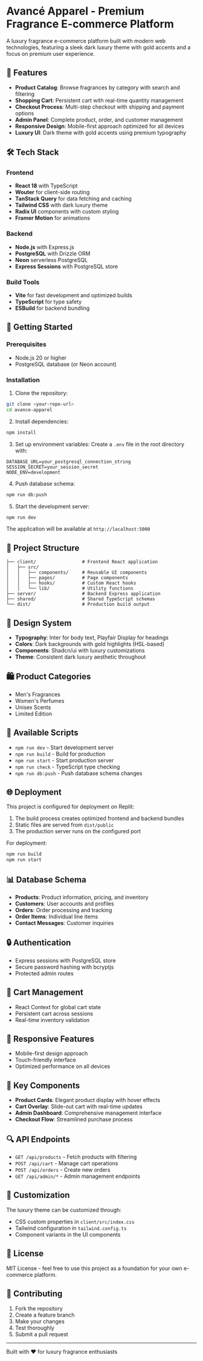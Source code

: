 # Avancé Apparel - Premium Fragrance E-commerce Platform

A luxury fragrance e-commerce platform built with modern web technologies, featuring a sleek dark luxury theme with gold accents and a focus on premium user experience.

## 🌟 Features

- **Product Catalog**: Browse fragrances by category with search and filtering
- **Shopping Cart**: Persistent cart with real-time quantity management
- **Checkout Process**: Multi-step checkout with shipping and payment options
- **Admin Panel**: Complete product, order, and customer management
- **Responsive Design**: Mobile-first approach optimized for all devices
- **Luxury UI**: Dark theme with gold accents using premium typography

## 🛠️ Tech Stack

### Frontend
- **React 18** with TypeScript
- **Wouter** for client-side routing
- **TanStack Query** for data fetching and caching
- **Tailwind CSS** with dark luxury theme
- **Radix UI** components with custom styling
- **Framer Motion** for animations

### Backend
- **Node.js** with Express.js
- **PostgreSQL** with Drizzle ORM
- **Neon** serverless PostgreSQL
- **Express Sessions** with PostgreSQL store

### Build Tools
- **Vite** for fast development and optimized builds
- **TypeScript** for type safety
- **ESBuild** for backend bundling

## 🚀 Getting Started

### Prerequisites
- Node.js 20 or higher
- PostgreSQL database (or Neon account)

### Installation

1. Clone the repository:
```bash
git clone <your-repo-url>
cd avance-apparel
```

2. Install dependencies:
```bash
npm install
```

3. Set up environment variables:
Create a `.env` file in the root directory with:
```env
DATABASE_URL=your_postgresql_connection_string
SESSION_SECRET=your_session_secret
NODE_ENV=development
```

4. Push database schema:
```bash
npm run db:push
```

5. Start the development server:
```bash
npm run dev
```

The application will be available at `http://localhost:5000`

## 📁 Project Structure

```
├── client/                 # Frontend React application
│   ├── src/
│   │   ├── components/     # Reusable UI components
│   │   ├── pages/          # Page components
│   │   ├── hooks/          # Custom React hooks
│   │   └── lib/            # Utility functions
├── server/                 # Backend Express application
├── shared/                 # Shared TypeScript schemas
└── dist/                   # Production build output
```

## 🎨 Design System

- **Typography**: Inter for body text, Playfair Display for headings
- **Colors**: Dark backgrounds with gold highlights (HSL-based)
- **Components**: Shadcn/ui with luxury customizations
- **Theme**: Consistent dark luxury aesthetic throughout

## 🛍️ Product Categories

- Men's Fragrances
- Women's Perfumes
- Unisex Scents
- Limited Edition

## 🔧 Available Scripts

- `npm run dev` - Start development server
- `npm run build` - Build for production
- `npm run start` - Start production server
- `npm run check` - TypeScript type checking
- `npm run db:push` - Push database schema changes

## 🌐 Deployment

This project is configured for deployment on Replit:

1. The build process creates optimized frontend and backend bundles
2. Static files are served from `dist/public`
3. The production server runs on the configured port

For deployment:
```bash
npm run build
npm run start
```

## 📊 Database Schema

- **Products**: Product information, pricing, and inventory
- **Customers**: User accounts and profiles
- **Orders**: Order processing and tracking
- **Order Items**: Individual line items
- **Contact Messages**: Customer inquiries

## 🔒 Authentication

- Express sessions with PostgreSQL store
- Secure password hashing with bcryptjs
- Protected admin routes

## 🛒 Cart Management

- React Context for global cart state
- Persistent cart across sessions
- Real-time inventory validation

## 📱 Responsive Features

- Mobile-first design approach
- Touch-friendly interface
- Optimized performance on all devices

## 🎯 Key Components

- **Product Cards**: Elegant product display with hover effects
- **Cart Overlay**: Slide-out cart with real-time updates
- **Admin Dashboard**: Comprehensive management interface
- **Checkout Flow**: Streamlined purchase process

## 🔍 API Endpoints

- `GET /api/products` - Fetch products with filtering
- `POST /api/cart` - Manage cart operations
- `POST /api/orders` - Create new orders
- `GET /api/admin/*` - Admin management endpoints

## 🎨 Customization

The luxury theme can be customized through:
- CSS custom properties in `client/src/index.css`
- Tailwind configuration in `tailwind.config.ts`
- Component variants in the UI components

## 📄 License

MIT License - feel free to use this project as a foundation for your own e-commerce platform.

## 🤝 Contributing

1. Fork the repository
2. Create a feature branch
3. Make your changes
4. Test thoroughly
5. Submit a pull request

---

Built with ❤️ for luxury fragrance enthusiasts
